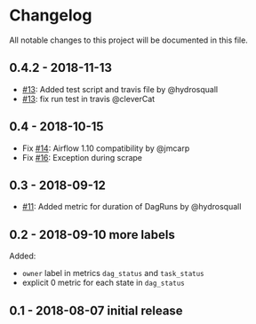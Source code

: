 # Changelog
All notable changes to this project will be documented in this file.

## 0.4.2 - 2018-11-13

- [#13](https://github.com/epoch8/airflow-exporter/pull/20): Added test script and travis file by @hydrosquall
- [#13](https://github.com/epoch8/airflow-exporter/pull/27): fix run test in travis @cleverCat

## 0.4 - 2018-10-15

- Fix [#14](https://github.com/epoch8/airflow-exporter/issues/14): Airflow 1.10 compatibility by @jmcarp
- Fix [#16](https://github.com/epoch8/airflow-exporter/issues/16): Exception during scrape

## 0.3 - 2018-09-12

- [#11](https://github.com/epoch8/airflow-exporter/pull/11): Added metric for duration of DagRuns by @hydrosquall

## 0.2 - 2018-09-10 more labels

Added:
- `owner` label in metrics `dag_status` and `task_status`
- explicit 0 metric for each state in `dag_status`

## 0.1 - 2018-08-07 initial release
